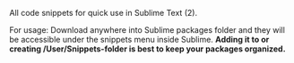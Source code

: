 All code snippets for quick use in Sublime Text (2).

For usage: Download anywhere into Sublime packages folder and they will be accessible under the snippets menu inside Sublime.
__Adding it to or creating /User/Snippets-folder is best to keep your packages organized.__
